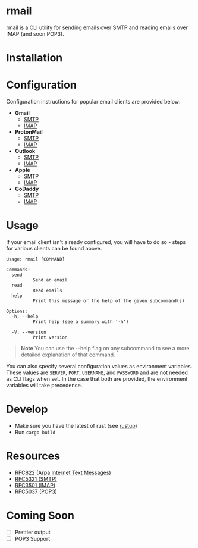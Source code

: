 # rmail

rmail is a CLI utility for sending emails over SMTP and reading emails over IMAP (and soon POP3).

# Installation


# Configuration
Configuration instructions for popular email clients are provided below:
- **Gmail**
    - [SMTP](https://support.google.com/mail/answer/7126229?hl=en#zippy=%2Cstep-change-smtp-other-settings-in-your-email-client%2Cstep-check-that-imap-is-turned-on)
    - [IMAP](https://support.google.com/mail/answer/7126229?hl=en#zippy=%2Cstep-change-smtp-other-settings-in-your-email-client%2Cstep-check-that-imap-is-turned-on%2Ci-cant-sign-in-to-my-email-client)
- **ProtonMail**
    - [SMTP](https://proton.me/support/imap-smtp-and-pop3-setup)
    - [IMAP](https://proton.me/support/imap-smtp-and-pop3-setup)
- **Outlook**
    - [SMTP](https://support.microsoft.com/en-us/office/pop-imap-and-smtp-settings-for-outlook-com-d088b986-291d-42b8-9564-9c414e2aa040)
    - [IMAP](https://support.microsoft.com/en-us/office/pop-imap-and-smtp-settings-for-outlook-com-d088b986-291d-42b8-9564-9c414e2aa040)
- **Apple**
    - [SMTP](https://support.apple.com/en-us/HT202304)
    - [IMAP](https://support.apple.com/en-us/HT202304)
- **GoDaddy**
    - [SMTP](https://www.godaddy.com/help/server-and-port-settings-for-workspace-email-6949)
    - [IMAP](https://www.godaddy.com/help/server-and-port-settings-for-workspace-email-6949)


# Usage
 If your email client isn't already configured, you will have to do so - steps for various clients can be found above.

```
Usage: rmail [COMMAND]

Commands:
  send
          Send an email
  read
          Read emails
  help
          Print this message or the help of the given subcommand(s)

Options:
  -h, --help
          Print help (see a summary with '-h')

  -V, --version
          Print version
```
> **Note**
> You can use the --help flag on any subcommand to see a more detailed explanation of that command.

You can also specify several configuration values as environment variables. These values are `SERVER`, `PORT`, `USERNAME`, and `PASSWORD` and are not needed as CLI flags when set. In the case that both are provided, the environment variables will take precedence.

# Develop
- Make sure you have the latest of rust (see [rustup](https://rustup.rs/))
- Run `cargo build`

# Resources
- [RFC822 (Arpa Internet Text Messages)](https://www.w3.org/Protocols/rfc822/)
- [RFC5321 (SMTP)](https://www.rfc-editor.org/rfc/rfc5321)
- [RFC3501 (IMAP)](https://www.rfc-editor.org/rfc/rfc9051)
- [RFC5037 (POP3)](https://datatracker.ietf.org/doc/html/rfc5034)

# Coming Soon
- [ ] Prettier output
- [ ] POP3 Support
